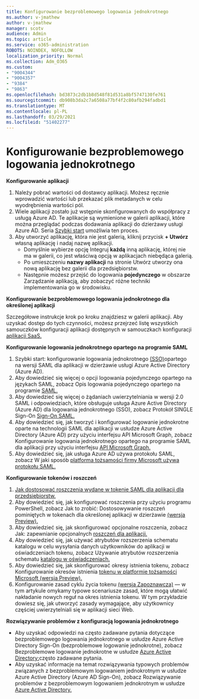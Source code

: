 ```yaml
---
title: Konfigurowanie bezproblemowego logowania jednokrotnego
ms.author: v-jmathew
author: v-jmathew
manager: scotv
audience: Admin
ms.topic: article
ms.service: o365-administration
ROBOTS: NOINDEX, NOFOLLOW
localization_priority: Normal
ms.collection: Adm_O365
ms.custom:
- "9004344"
- "9004357"
- "9384"
- "9863"
ms.openlocfilehash: bd3873c2db1b8d548f81d531a8bf5747130fe761
ms.sourcegitcommit: db908b3da2c7a6508a77bf4f2c80afb294fadbd1
ms.translationtype: MT
ms.contentlocale: pl-PL
ms.lasthandoff: 03/29/2021
ms.locfileid: "51402277"
---
```

# <a name="configure-seamless-single-sign-on-sso"></a>Konfigurowanie bezproblemowego logowania jednokrotnego

**Konfigurowanie aplikacji**

1. Należy pobrać wartości od dostawcy aplikacji. Możesz ręcznie wprowadzić wartości lub przekazać plik metadanych w celu wyodrębnienia wartości pól.
2. Wiele aplikacji zostało już wstępnie skonfigurowanych do współpracy z usługą Azure AD. Te aplikacje są wymienione w galerii aplikacji, które można przeglądać podczas dodawania aplikacji do dzierżawy usługi Azure AD. Seria [Szybki start](https://docs.microsoft.com/azure/active-directory/manage-apps/add-application-portal-configure) umożliwia ten proces.
3. Aby utworzyć aplikację, która nie jest galerią, kliknij przycisk **+ Utwórz** własną aplikację i nadaj nazwę aplikacji.
    - Domyślnie wybierze opcję Integruj **każdą** inną aplikację, której nie ma w galerii, co jest właściwą opcją w aplikacjach niebędąca galerią.
    - Po umieszczeniu **nazwy aplikacji** na stronie Utwórz utworzy ona nową aplikację bez galerii dla przedsiębiorstw.
    - Następnie możesz przejść do logowania **pojedynczego** w obszarze Zarządzanie aplikacją, aby zobaczyć różne techniki implementowania go w środowisku. 

**Konfigurowanie bezproblemowego logowania jednokrotnego dla określonej aplikacji**

Szczegółowe instrukcje krok po kroku znajdziesz w galerii aplikacji. Aby uzyskać dostęp do tych czynności, możesz przejrzeć listę wszystkich samouczków konfiguracji aplikacji dostępnych w samouczkach konfiguracji [aplikacji SaaS.](https://docs.microsoft.com/azure/active-directory/saas-apps/tutorial-list)

**Konfigurowanie logowania jednokrotnego opartego na programie SAML**

1. Szybki start: konfigurowanie logowania jednokrotnego [(SSO)](https://docs.microsoft.com/azure/active-directory/manage-apps/add-application-portal-setup-sso)opartego na wersji SAML dla aplikacji w dzierżawie usługi Azure Active Directory (Azure AD).
2. Aby dowiedzieć się więcej o opcji logowania pojedynczego opartego na językach SAML, zobacz Opis logowania pojedynczego opartego na programie [SAML.](https://docs.microsoft.com/azure/active-directory/manage-apps/configure-saml-single-sign-on)
3. Aby dowiedzieć się więcej o żądaniach uwierzytelniania w wersji 2.0 SAML i odpowiedziach, które obsługuje usługa Azure Active Directory (Azure AD) dla logowania jednokrotnego (SSO), zobacz Protokół SINGLE Sign-On [Sign-On SAML.](https://docs.microsoft.com/azure/active-directory/develop/single-sign-on-saml-protocol)
4. Aby dowiedzieć się, jak tworzyć i konfigurować logowanie jednokrotne oparte na technologii SAML dla aplikacji w usłudze Azure Active Directory (Azure AD) przy użyciu interfejsu API Microsoft Graph, zobacz Konfigurowanie logowania jednokrotnego opartego na programie SAML dla aplikacji przy użyciu interfejsu [API Microsoft Graph.](https://docs.microsoft.com/graph/application-saml-sso-configure-api)
5. Aby dowiedzieć się, jak usługa Azure AD używa protokołu SAML, zobacz W jaki sposób [platforma tożsamości firmy Microsoft używa protokołu SAML.](https://docs.microsoft.com/azure/active-directory/develop/active-directory-saml-protocol-reference)

**Konfigurowanie tokenów i roszczeń**

1. [Jak dostosować roszczenia wydane w tokenie SAML dla aplikacji dla przedsiębiorstw.](https://docs.microsoft.com/azure/active-directory/develop/active-directory-saml-claims-customization)
2. Aby dowiedzieć się, jak konfigurować roszczenia przy użyciu programu PowerShell, zobacz Jak to zrobić: Dostosowywanie roszczeń pominiętych w tokenach dla określonej aplikacji w dzierżawie [(wersja Preview).](https://docs.microsoft.com/azure/active-directory/develop/active-directory-claims-mapping)
3. Aby dowiedzieć się, jak skonfigurować opcjonalne roszczenia, zobacz Jak: zapewnianie opcjonalnych [roszczeń dla aplikacji.](https://docs.microsoft.com/azure/active-directory/develop/active-directory-optional-claims)
4. Aby dowiedzieć się, jak używać atrybutów rozszerzenia schematu katalogu w celu wysyłania danych użytkowników do aplikacji w oświadczeniach tokenu, zobacz Używanie atrybutów rozszerzenia schematu [katalogu w oświadczeniach.](https://docs.microsoft.com/azure/active-directory/develop/active-directory-schema-extensions)
5. Aby dowiedzieć się, jak skonfigurować okresy istnienia tokenu, zobacz Konfigurowanie okresów istnienia [tokenu w platformie tożsamości Microsoft (wersja Preview).](https://docs.microsoft.com/azure/active-directory/develop/active-directory-configurable-token-lifetimes)
6. Konfigurowanie zasad cyklu życia tokenu [(wersja Zapoznawcza)](https://docs.microsoft.com/azure/active-directory/develop/configure-token-lifetimes) — w tym artykule omykamy typowe scenariusze zasad, które mogą ułatwić nakładanie nowych reguł na okres istnienia tokenu. W tym przykładzie dowiesz się, jak utworzyć zasady wymagające, aby użytkownicy częściej uwierzytelniali się w aplikacji sieci Web.

**Rozwiązywanie problemów z konfiguracją logowania jednokrotnego**

- Aby uzyskać odpowiedzi na często zadawane pytania dotyczące bezproblemowego logowania jednokrotnego w usłudze Azure Active Directory Sign-On (bezproblemowe logowanie jednokrotne), zobacz Bezproblemowe logowanie jednokrotne w usłudze [Azure Active Directory:](https://docs.microsoft.com/azure/active-directory/hybrid/how-to-connect-sso-faq)często zadawane pytania.
- Aby uzyskać informacje na temat rozwiązywania typowych problemów związanych z bezproblemowym logowaniem jednokrotnym w usłudze Azure Active Directory (Azure AD Sign-On), zobacz Rozwiązywanie problemów z bezproblemowym logowaniem jednokrotnym w usłudze [Azure Active Directory.](https://docs.microsoft.com/azure/active-directory/hybrid/tshoot-connect-sso)
